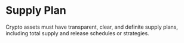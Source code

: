 # Supply Plan

Crypto assets must have transparent, clear, and definite supply plans, including total supply and release schedules or strategies.
